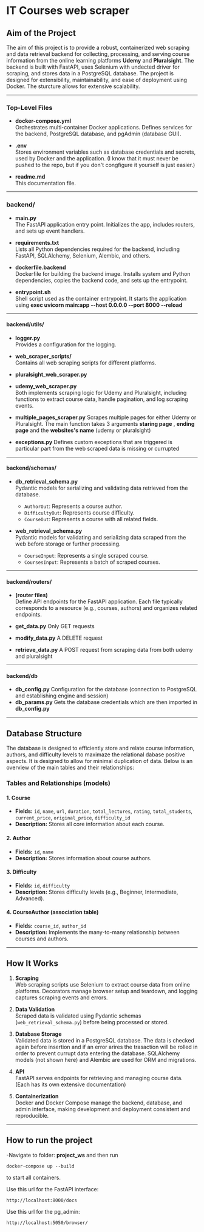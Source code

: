 # IT Courses web scraper

## Aim of the Project

The aim of this project is to provide a robust, containerized web scraping and data retrieval backend for collecting, processing, and serving course information from the online learning platforms **Udemy** and **Pluralsight**. The backend is built with FastAPI, uses Selenium with undected driver for scraping, and stores data in a PostgreSQL database. The project is designed for extensibility, maintainability, and ease of deployment using Docker. The sturcture allows for extensive scalability.

---

### Top-Level Files

- **docker-compose.yml**  
  Orchestrates multi-container Docker applications. Defines services for the backend, PostgreSQL database, and pgAdmin (database GUI).

- **.env**  
  Stores environment variables such as database credentials and secrets, used by Docker and the application. (I know that it must never be pushed to the repo, but if you don't congfigure it yourself is just easier.)

- **readme.md**  
  This documentation file.

---

### backend/

- **main.py**  
  The FastAPI application entry point. Initializes the app, includes routers, and sets up event handlers.

- **requirements.txt**  
  Lists all Python dependencies required for the backend, including FastAPI, SQLAlchemy, Selenium, Alembic, and others.

- **dockerfile.backend**  
  Dockerfile for building the backend image. Installs system and Python dependencies, copies the backend code, and sets up the entrypoint.

- **entrypoint.sh**  
  Shell script used as the container entrypoint. It starts the application using **exec uvicorn main:app --host 0.0.0.0 --port 8000 --reload**

---

#### backend/utils/

- **logger.py**  
    Provides a configuration for the logging.

- **web_scraper_scripts/**  
    Contains all web scraping scripts for different platforms.

- **pluralsight_web_scraper.py**  
- **udemy_web_scraper.py**  
    Both implements scraping logic for Udemy and Pluralsight, including functions to extract course data, handle pagination, and log scraping events.

- **multiple_pages_scraper.py**
    Scrapes multiple pages for either Udemy or Pluralsight. The main function takes 3
    arguments **staring page** , **ending page** and the **websites's name** (udemy or pluralsight)

- **exceptions.py**
    Defines custom exceptions that are triggered is particular part from the
    web scraped data is missing or currupted

---

#### backend/schemas/

- **db_retrieval_schema.py**  
    Pydantic models for serializing and validating data retrieved from the database.  
    - `AuthorOut`: Represents a course author.
    - `DifficultyOut`: Represents course difficulty.
    - `CourseOut`: Represents a course with all related fields.

- **web_retrieval_schema.py**  
   Pydantic models for validating and serializing data scraped from the web before storage or further processing.  
   - `CourseInput`: Represents a single scraped course.
   - `CoursesInput`: Represents a batch of scraped courses.

---

#### backend/routers/

- **(router files)**  
    Define API endpoints for the FastAPI application. Each file typically corresponds to a resource (e.g., courses, authors) and organizes related endpoints.

- **get_data.py**
    Only GET requests

- **modify_data.py**
    A DELETE request

- **retrieve_data.py**
    A POST request from scraping data
    from both udemy and pluralsight

---

#### backend/db

- **db_config.py**
    Configuration for the database (connection to PostgreSQL and establishing engine and session)
- **db_params.py**
    Gets the database credentials which are then imported in **db_config.py**

---

## Database Structure

The database is designed to efficiently store and relate course information, authors, and difficulty levels to maximaze
the relational dabase positive aspects. It is designed to allow for minimal duplication of data.
Below is an overview of the main tables and their relationships:

### Tables and Relationships (models)

#### 1. **Course**
- **Fields:** `id`, `name`, `url`, `duration`, `total_lectures`, `rating`, `total_students`, `current_price`, `original_price`, `difficulty_id`
- **Description:** Stores all core information about each course.

#### 2. **Author**
- **Fields:** `id`, `name`
- **Description:** Stores information about course authors.

#### 3. **Difficulty**
- **Fields:** `id`, `difficulty`
- **Description:** Stores difficulty levels (e.g., Beginner, Intermediate, Advanced).

#### 4. **CourseAuthor** (association table)
- **Fields:** `course_id`, `author_id`
- **Description:** Implements the many-to-many relationship between courses and authors.

---

## How It Works

1. **Scraping**  
    Web scraping scripts use Selenium to extract course data from online platforms. Decorators manage browser setup and teardown, and logging captures scraping events and errors.

2. **Data Validation**  
    Scraped data is validated using Pydantic schemas (`web_retrieval_schema.py`) before being processed or stored.

3. **Database Storage**  
    Validated data is stored in a PostgreSQL database. The data is checked again before insertion and if an error arires the trasaction will be rolled in order to prevent currupt data entering the database. SQLAlchemy models (not shown here) and Alembic are used for ORM and migrations.

4. **API**  
    FastAPI serves endpoints for retrieving and managing course data. (Each has its own
    extensive documentation)

5. **Containerization**  
    Docker and Docker Compose manage the backend, database, and admin interface, making development and deployment consistent and reproducible.

---

## How to run the project 

-Navigate to folder: **project_ws** and then run

```
docker-compose up --build
```

to start all containers.

Use this url for the FastAPI interface:
```
http://localhost:8000/docs
```

Use this url for the pg_admin:
```
http://localhost:5050/browser/
```
